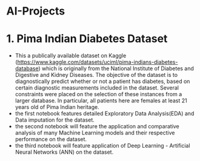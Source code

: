 # AI-Projects

# 1. Pima Indian Diabetes Dataset 
- This a publically available dataset on Kaggle (https://www.kaggle.com/datasets/uciml/pima-indians-diabetes-database) which is originally from the National Institute of Diabetes and Digestive and Kidney Diseases. The objective of the dataset is to diagnostically predict whether or not a patient has diabetes, based on certain diagnostic measurements included in the dataset. Several constraints were placed on the selection of these instances from a larger database. In particular, all patients here are females at least 21 years old of Pima Indian heritage. 
- the first notebook features detailed Exploratory Data Analysis(EDA) and Data imputation for the dataset.
- the second notebook will feature the application and comparative analysis of many Machine Learning models and their respective performance on the dataset.
- the third notebook will feature application of Deep Learning - Artificial Neural Networks (ANN) on the dataset.
